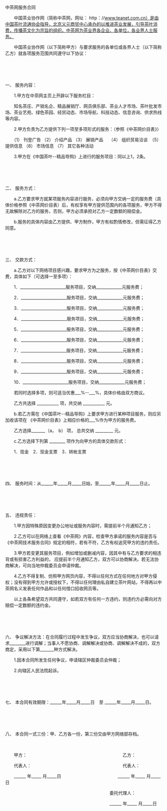 



中茶网服务合同



 

　　中国茶业协作网（简称中茶网，网址： http：//www.teanet.com.cn）是由中国茶叶流通协会指导，北京义元商贸中心承办的以推进茶业发展，引导茶叶消费，传播茶文化为宗旨的组织。中茶网为茶业界各企业、各单位，各业界人士服务。

　　中国茶业协作网（以下简称甲方）与要求服务的各单位或各界人士（以下简称乙方）就各项服务范围共同遵守以下协议：

　　

　　

一、
服务内容：

　　1.甲方在中茶网主页上开辟以下服务栏目：

　　知名茶庄、产销名企、精品展销厅、网员俱乐部、茶业人才市场、茶叶批发市场、茶业艺苑、绿色茶园、经贸动态、市场导航、科技动态、信息咨询、供求热线等内容。

　　2.甲方负责为乙方提供下列一项至多项形式的服务：（参照《中茶网价目表》）

　　（1） 刊登广告 （2） 介绍产品 （3） 展销产品　 （4） 组织贸易洽谈　（5） 提供信息 （6） 市场信息 （7） 其它各种活动

　　3.甲方在《中国茶叶--精品导购》上进行的服务项目：同以上1，2条。

　　

　　

二、
服务方式：

　　a.乙方要求甲方就某项服务内容进行服务，必须向甲方交纳一定的服务费（具体价格参照《中茶网价目表）后，有权享有甲方提供范围内的各项服务，甲方不得无故解除对乙方的服务，否则，甲方必须承担对乙方一定数额的赔偿金。

　　b.服务的具体内容由乙方提供、甲方制作，甲方有权酌情修改，但需征得乙方同意。

　　

　　

三、
交款方式：

　　a.乙方对以下网络项目感兴趣，要求甲方为之服务，按《中茶网价目表》交费，具体如下（可选择一至多项）：

　　1．_______________________服务项目，交纳_____________元服务费；

　　2．_______________________服务项目，交纳_____________元服务费；

　　3．_______________________服务项目，交纳_____________元服务费；

　　4．_______________________服务项目，交纳_____________元服务费；

　　5．_______________________服务项目，交纳_____________元服务费；

　　6．_______________________服务项目，交纳_____________元服务费；

　　7．_______________________服务项目，交纳_____________元服务费；

　　8．_______________________服务项目，交纳_____________元服务费；

　　9．_______________________服务项目，交纳_____________元服务费；

　　10．_______________________服务项目，交纳_____________元服务费；

　　若同时选择多项，则可适当优惠___%--___%，具体价格由双方商议。

　　乙方共选择 ___________ 项，共交纳 ___________ 元。

　　b.若乙方需在《中国茶叶--精品导购》上要求甲方进行某种项目服务，则应另加收该项在 《中茶网价目表》上相应价格的___%作为甲方的服务费。

　　乙方选择_______（a，　b） 项， 总共交纳 _________ 元。

　　c.乙方选择下列第 ________ 项作为向甲方的具体交款形式：

　　1．现金　2．现金支票　3．转帐支票

　　

　　

四、
服务时间：从______年_____月_____日始，至______年_____月_____日止。

　　

　　

五、
违规责任：

　　1.甲方因特殊原因变更办公地址或服务内容时，需提前半个月通知乙方；

　　2.乙方可以在网络上查看《中茶网》内容，检查甲方承诺的服务内容是否与《中茶网技术服务合同》规定的相符，若有不符，乙方有权追究甲方的违约责任。

　　3.甲方若变更其服务项目，例如增加或删减内容，因其中有与乙方要求的相违背或有损害乙方利益的， 应提前半个月通知乙方，双方可以协商解决。若无法协商解决，可向当地仲裁委员会申请仲裁。

　　4.乙方不得复制、仿照甲方网页内容，不得以任何方式在任何地方对甲方侵权；没有得到甲方允许或授权下，不得以任何理由私自建立茶叶网站，不得再以中茶网名义发表任何作品和以任何借口招收网员等。

　　以上各条希望双方共同遵守，如若双方有任何一方违约，则违约方必需向对方赔偿一定数额的违约金。

　　

　　

六、
争议解决方法：在合同履行过程中发生争议，双方应当协商解决，也可以请求________进行调解；当事人不愿协商、调解解决或协商、调解解决不成的，双方商定，采用以下第_______种方式解决。

　　1.因本合同所发生任何争议，申请辖区仲裁委员会仲裁；

　　2.向辖区人民法院起诉。

　　

　　

七、
本合同有效期限：______年_____月_____日　至 ______年_____月_____日。

　　

　　

八、
本合同一式三份：甲、乙方各一份，第三份交由甲方网络部存档。　　

　　

　　甲方：　　　　　　　　　　　　　　　　　　　　　　乙方：

　　代表人：　　　　　　　　　　　　　　　　　　　　　代表人：

　　______ 年_____ 月_____日　　　　　　　　　　　　　______ 年_____ 月_____日

　　　　　　　　　　　　　　　　　　　　　　　　委托代理人：

　　　　　　　　　　　　　　　　　　　　　　　　______ 年_____ 月_____日

　　